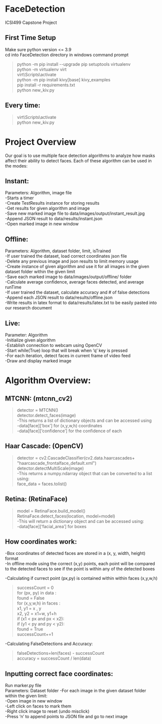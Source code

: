 # FaceDetection
ICSI499 Capstone Project  
 
## First Time Setup
Make sure python version <= 3.9  
cd into FaceDetection directory in windows command prompt  
> python -m pip install --upgrade pip setuptools virtualenv  
> python -m virtualenv virt  
> virt\Scripts\activate  
> python -m pip install kivy[base] kivy_examples  
> pip install -r requirements.txt  
> python new_kiv.py  

## Every time:
> virt\Scripts\activate  
> python new_kiv.py    


# Project Overview
Our goal is to use multiple face detection algorithms to analyze how masks affect their ability to detect faces. Each of these algorithm can be used in the modes:  

## Instant:  
Parameters: Algorithm, image file  
-Starts a timer  
-Create TestResults instance for storing results  
-Get results for given algorithm and image  
-Save new marked image file to data/images/output/instant_result.jpg  
-Append JSON result to data/results/instant.json  
-Open marked image in new window  

## Offline:  
Parameters: Algorithm, dataset folder, limit, isTrained  
-If user trained the dataset, load correct coordinates json file  
-Delete any previous image and json results to limit memory usage  
-Create instance of given algorithm and use it for all images in the given dataset folder within the given limit  
-Save each marked image to data/images/output/offline/ folder  
-Calculate average confidence, average faces detected, and average runTime  
-If user trained the dataset, calculate accuracy and # of false detections  
-Append each JSON result to data/results/offline.json  
-Write results in latex format to data/results/latex.txt to be easily pasted into our research document  
	

## Live:  
Parameter: Algorithm  
-Initialize given algorithm  
-Establish connection to webcam using OpenCV  
-Start while(True) loop that will break when ‘q’ key is pressed  
-For each iteration, detect faces in current frame of video feed  
-Draw and display marked image  
 
# Algorithm Overview:  

## MTCNN: (mtcnn_cv2)  
> detector = MTCNN()  
> detector.detect_faces(image)  
-This returns a list of dictionary objects and can be accessed using  
-data[face][‘box’] for (x,y,w,h) coordinates  
-data[face][‘confidence’] for the confidence of each  

## Haar Cascade: (OpenCV)  
> detector = cv2.CascadeClassifier(cv2.data.haarcascades+  
> "haarcascade_frontalface_default.xml")  
> detector.detectMultiScale(image)  
-This returns a numpy.ndarray object that can be converted to a list using:  
> face_data = faces.tolist()  

## Retina: (RetinaFace)  
> model = RetinaFace.build_model()  
> RetinaFace.detect_faces(location, model=model)  
-This will return a dictionary object and can be accessed using:  
-data[face][‘facial_area’] for boxes  

## How coordinates work:  

-Box coordinates of detected faces are stored in a (x, y, width, height) format  
-In offline mode using the correct (x,y) points, each point will be compared to the detected faces to see if the point is within any of the detected boxes  

-Calculating if currect point (px,py) is contained within within faces (x,y,w,h)  
> successCount = 0  
> for (px, py) in data :  
>     found = False  
>     for (x,y,w,h) in faces :  
>         x1, y1 = x , y  
>         x2, y2 = x1+w, y1+h  
>         if (x1 < px and px < x2):  
>             if (y1 < py and py < y2):  
>                 found = True  
>                 successCount+=1  

-Calculating FalseDetections and Accuracy:  
> falseDetections=len(faces) - successCount  
> accuracy = successCount / len(data)  


## Inputting correct face coordinates:  
Run marker.py file  
Parameters: Dataset folder 
-For each image in the given dataset folder within the given limit:  
-Open image in new window  
-Left click on faces to mark them  
-Right click image to reset (undo misclick)  
-Press ‘n’ to append points to JSON file and go to next image  


  
